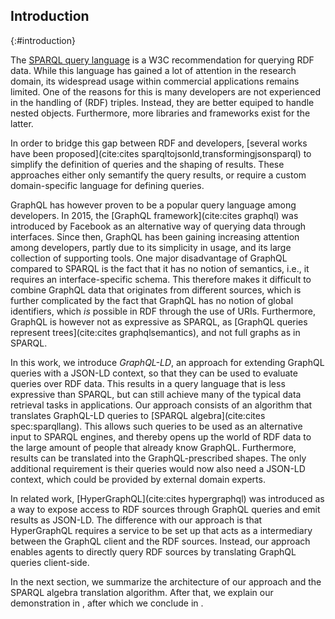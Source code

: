 ## Introduction
{:#introduction}

The [SPARQL query language](spec:sparqllang) is a W3C recommendation for querying RDF data.
While this language has gained a lot of attention in the research domain,
its widespread usage within commercial applications remains limited.
One of the reasons for this is many developers
are not experienced in the handling of (RDF) triples.
Instead, they are better equiped to handle nested objects.
Furthermore, more libraries and frameworks exist for the latter.

In order to bridge this gap between RDF and developers, [several works have been proposed](cite:cites sparqltojsonld,transformingjsonsparql)
to simplify the definition of queries and the shaping of results.
These approaches either only semantify the query results,
or require a custom domain-specific language for defining queries.

GraphQL has however proven to be a popular query language among developers.
In 2015, the [GraphQL framework](cite:cites graphql) was introduced by Facebook
as an alternative way of querying data through interfaces.
Since then, GraphQL has been gaining increasing attention among developers,
partly due to its simplicity in usage, and its large collection of supporting tools.
One major disadvantage of GraphQL compared to SPARQL is the fact that it has no notion of semantics,
i.e., it requires an interface-specific schema.
This therefore makes it difficult to combine GraphQL data that originates from different sources,
which is further complicated by the fact that GraphQL has no notion of global identifiers,
which _is_ possible in RDF through the use of URIs.
Furthermore, GraphQL is however not as expressive as SPARQL,
as [GraphQL queries represent trees](cite:cites graphqlsemantics),
and not full graphs as in SPARQL.

In this work, we introduce _GraphQL-LD_, an approach for extending GraphQL queries with a JSON-LD context,
so that they can be used to evaluate queries over RDF data.
This results in a query language that is less expressive than SPARQL,
but can still achieve many of the typical data retrieval tasks in applications.
Our approach consists of an algorithm that translates GraphQL-LD queries to [SPARQL algebra](cite:cites spec:sparqllang).
This allows such queries to be used as an alternative input to SPARQL engines,
and thereby opens up the world of RDF data to the large amount of people that already know GraphQL.
Furthermore, results can be translated into the GraphQL-prescribed shapes.
The only additional requirement is their queries would now also need a JSON-LD context,
which could be provided by external domain experts.

In related work, [HyperGraphQL](cite:cites hypergraphql) was introduced as a way to expose access to RDF sources
through GraphQL queries and emit results as JSON-LD.
The difference with our approach is that HyperGraphQL requires a service to be set up
that acts as a intermediary between the GraphQL client and the RDF sources.
Instead, our approach enables agents to directly query RDF sources by translating GraphQL queries client-side.

In the next section, we summarize the architecture of our approach and the SPARQL algebra translation algorithm.
After that, we explain our demonstration in [](#demo), after which we conclude in [](#conclusions).
